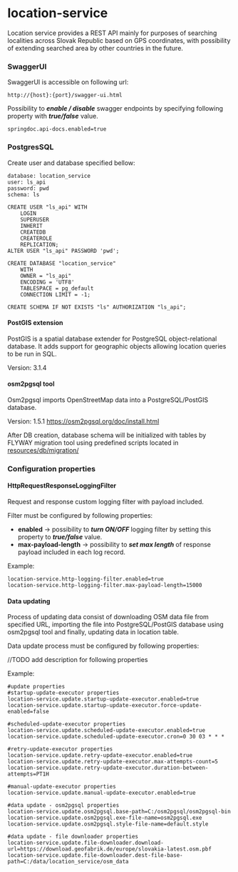 # location-service

Location service provides a REST API mainly for purposes of searching localities across Slovak Republic based on GPS coordinates, with possibility of extending
searched area by other countries in the future.

### SwaggerUI

SwaggerUI is accessible on following url:

```
http://{host}:{port}/swagger-ui.html
```

Possibility to **_enable / disable_** swagger endpoints by specifying following property with **_true/false_** value.

```
springdoc.api-docs.enabled=true
```

### PostgresSQL

Create user and database specified bellow:

```
database: location_service
user: ls_api
password: pwd
schema: ls
```

```postgresql
CREATE USER "ls_api" WITH
    LOGIN
    SUPERUSER
    INHERIT
    CREATEDB
    CREATEROLE
    REPLICATION;
ALTER USER "ls_api" PASSWORD 'pwd';

CREATE DATABASE "location_service"
    WITH
    OWNER = "ls_api"
    ENCODING = 'UTF8'
    TABLESPACE = pg_default
    CONNECTION LIMIT = -1;
    
CREATE SCHEMA IF NOT EXISTS "ls" AUTHORIZATION "ls_api";
```


#### PostGIS extension

PostGIS is a spatial database extender for PostgreSQL object-relational database. It adds support for geographic objects allowing location queries to be run in
SQL.

Version: 3.1.4

#### osm2pgsql tool

Osm2pgsql imports OpenStreetMap data into a PostgreSQL/PostGIS database.

Version: 1.5.1
https://osm2pgsql.org/doc/install.html

After DB creation, database schema will be initialized with tables by FLYWAY migration tool
using predefined scripts located in [resources/db/migration/](src/main/resources/db/migration)


### Configuration properties

#### HttpRequestResponseLoggingFilter

Request and response custom logging filter with payload included.

Filter must be configured by following properties:

* **enabled** -> possibility to **_turn ON/OFF_** logging filter by setting this property to **_true/false_** value.
* **max-payload-length** -> possibility to **_set max length_** of response payload included in each log record.

Example:

```
location-service.http-logging-filter.enabled=true
location-service.http-logging-filter.max-payload-length=15000
```

#### Data updating

Process of updating data consist of downloading OSM data file from specified URL, importing the file into PostgreSQL/PostGIS database using osm2pgsql tool and
finally, updating data in location table.

Data update process must be configured by following properties:

//TODO add description for following properties

Example:

```
#update properties
#startup-update-executor properties
location-service.update.startup-update-executor.enabled=true
location-service.update.startup-update-executor.force-update-enabled=false

#scheduled-update-executor properties
location-service.update.scheduled-update-executor.enabled=true
location-service.update.scheduled-update-executor.cron=0 30 03 * * *

#retry-update-executor properties
location-service.update.retry-update-executor.enabled=true
location-service.update.retry-update-executor.max-attempts-count=5
location-service.update.retry-update-executor.duration-between-attempts=PT1H

#manual-update-executor properties
location-service.update.manual-update-executor.enabled=true

#data update - osm2pgsql properties
location-service.update.osm2pgsql.base-path=C:/osm2pgsql/osm2pgsql-bin
location-service.update.osm2pgsql.exe-file-name=osm2pgsql.exe
location-service.update.osm2pgsql.style-file-name=default.style

#data update - file downloader properties
location-service.update.file-downloader.download-url=https://download.geofabrik.de/europe/slovakia-latest.osm.pbf
location-service.update.file-downloader.dest-file-base-path=C:/data/location_service/osm_data

```
